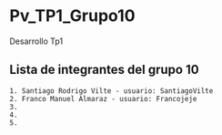 # Pv_TP1_Grupo10
Desarrollo Tp1

## Lista de integrantes del grupo 10

    1. Santiago Rodrigo Vilte - usuario: SantiagoVilte
    2. Franco Manuel Almaraz - usuario: Francojeje
    3.
    4.
    5.